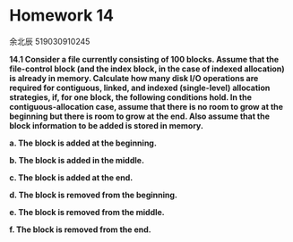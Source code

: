 # Homework 14

余北辰 519030910245



**14.1 Consider a file currently consisting of 100 blocks. Assume that the file-control block (and the index block, in the case of indexed allocation) is already in memory. Calculate how many disk I/O operations are required for contiguous, linked, and indexed (single-level) allocation strategies, if, for one block, the following conditions hold. In the contiguous-allocation case, assume that there is no room to grow at the beginning but there is room to grow at the end. Also assume that the block information to be added is stored in memory.**

**a. The block is added at the beginning.**

**b. The block is added in the middle.**

**c. The block is added at the end.**

**d. The block is removed from the beginning.**

**e. The block is removed from the middle.**

**f. The block is removed from the end.**



